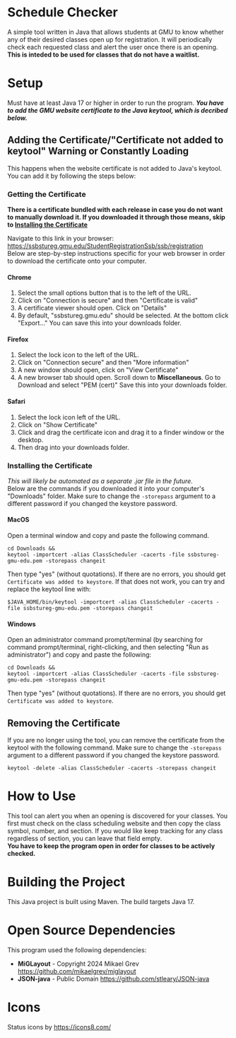 # Schedule Checker
A simple tool written in Java that allows students at GMU to know whether any of their desired classes open up for registration. 
It will periodically check each requested class and alert the user once there is an opening. **This is inteded to be used for classes that do not have a waitlist.**

# Setup
Must have at least Java 17 or higher in order to run the program. ***You have to add the GMU website certificate to the Java keytool, which is decribed below.***
## Adding the Certificate/"Certificate not added to keytool" Warning or Constantly Loading
This happens when the website certificate is not added to Java's keytool. You can add it by following the steps below:
### Getting the Certificate
**There is a certificate bundled with each release in case you do not want to manually download it. If you downloaded it through those means, skip to [Installing the Certificate](#installing-the-certificate)**

Navigate to this link in your browser:
https://ssbstureg.gmu.edu/StudentRegistrationSsb/ssb/registration \
Below are step-by-step instructions specific for your web browser in order to download the certificate onto your computer.

#### Chrome
1. Select the small options button that is to the left of the URL.
2. Click on "Connection is secure" and then "Certificate is valid"
3. A certificate viewer should open. Click on "Details"
4. By default, "ssbstureg.gmu.edu" should be selected. At the bottom click "Export..." You can save this into your downloads folder.

#### Firefox
1. Select the lock icon to the left of the URL.
2. Click on "Connection secure" and then "More information"
3. A new window should open, click on "View Certificate"
4. A new browser tab should open. Scroll down to **Miscellaneous**. Go to Download and select "PEM (cert)" Save this into your downloads folder.

#### Safari
1. Select the lock icon left of the URL.
2. Click on "Show Certificate"
3. Click and drag the certificate icon and drag it to a finder window or the desktop.
4. Then drag into your downloads folder.

### Installing the Certificate
*This will likely be automated as a separate .jar file in the future.*\
Below are the commands if you downloaded it into your computer's "Downloads" folder. Make sure to change the `-storepass` argument to a different password if you changed the keystore password.
#### MacOS
Open a terminal window and copy and paste the following command.
```shell
cd Downloads &&
keytool -importcert -alias ClassScheduler -cacerts -file ssbstureg-gmu-edu.pem -storepass changeit
```
Then type "yes" (without quotations).
If there are no errors, you should get `Certificate was added to keystore`.
If that does not work, you can try and replace the keytool line with:
```shell
$JAVA_HOME/bin/keytool -importcert -alias ClassScheduler -cacerts -file ssbstureg-gmu-edu.pem -storepass changeit
```

#### Windows
Open an administrator command prompt/terminal (by searching for command prompt/terminal, right-clicking, and then selecting "Run as administrator") and copy and paste the following:
```shell
cd Downloads &&
keytool -importcert -alias ClassScheduler -cacerts -file ssbstureg-gmu-edu.pem -storepass changeit
```
Then type "yes" (without quotations).
If there are no errors, you should get `Certificate was added to keystore`.

## Removing the Certificate
If you are no longer using the tool, you can remove the certificate from the keytool with the following command. Make sure to change the `-storepass` argument to a different password if you changed the keystore password.
```shell 
keytool -delete -alias ClassScheduler -cacerts -storepass changeit
```
# How to Use
This tool can alert you when an opening is discovered for your classes. You first must check on the class scheduling website and then copy the class symbol, number, and section. If you would like keep tracking for any class regardless of section, you can leave that field empty.\
**You have to keep the program open in order for classes to be actively checked.**
# Building the Project
This Java project is built using Maven. The build targets Java 17.
# Open Source Dependencies
This program used the following dependencies:
- **MiGLayout** - Copyright 2024 Mikael Grev https://github.com/mikaelgrev/miglayout
- **JSON-java** - Public Domain https://github.com/stleary/JSON-java
# Icons
Status icons by https://icons8.com/